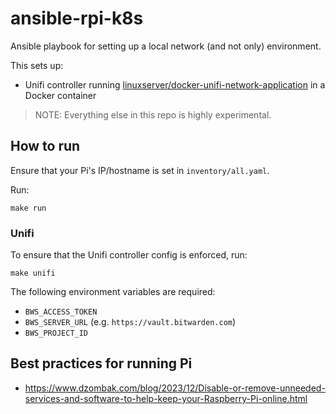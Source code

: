 # ansible-rpi-k8s

Ansible playbook for setting up a local network (and not only) environment.

This sets up:

- Unifi controller running [linuxserver/docker-unifi-network-application][github_linuxserver_unifi] in a Docker container

> NOTE: Everything else in this repo is highly experimental.

[github_linuxserver_unifi]: https://github.com/linuxserver/docker-unifi-network-application

## How to run

Ensure that your Pi's IP/hostname is set in `inventory/all.yaml`.

Run:

```
make run
```

### Unifi

To ensure that the Unifi controller config is enforced, run:

```
make unifi
```

The following environment variables are required:

- `BWS_ACCESS_TOKEN`
- `BWS_SERVER_URL` (e.g. `https://vault.bitwarden.com`)
- `BWS_PROJECT_ID`

## Best practices for running Pi

- <https://www.dzombak.com/blog/2023/12/Disable-or-remove-unneeded-services-and-software-to-help-keep-your-Raspberry-Pi-online.html>
